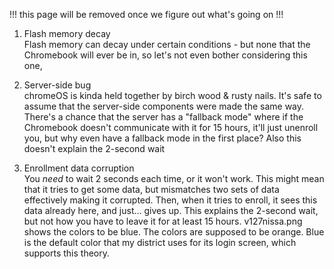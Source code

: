 !!! this page will be removed once we figure out what's going on !!!

1. Flash memory decay\
Flash memory can decay under certain conditions - but none that the Chromebook will ever be in, so let's not even bother considering this one,

2. Server-side bug\
chromeOS is kinda held together by birch wood & rusty nails. It's safe to assume that the server-side components were made the same way. There's a chance that the server has a "fallback mode" where if the Chromebook doesn't communicate with it for 15 hours, it'll just unenroll you, but why even have a fallback mode in the first place?
Also this doesn't explain the 2-second wait

4. Enrollment data corruption\
You *need* to wait 2 seconds each time, or it won't work. This might mean that it tries to get some data, but mismatches two sets of data effectively making it corrupted. Then, when it tries to enroll, it sees this data already here, and just... gives up. This explains the 2-second wait, but not how you have to leave it for at least 15 hours.
v127nissa.png shows the colors to be blue. The colors are supposed to be orange. Blue is the default color that my district uses for its login screen, which supports this theory.
